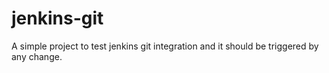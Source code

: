 # jenkins-git
A simple project to test jenkins git integration and it should be triggered by any change.
